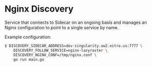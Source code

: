 Nginx Discovery
===============

Service that connects to Sidecar on an ongoing basis and manages an Nginx
configuration to point to a single service by name.

Example configuration:

```bash
$ DISCOVERY_SIDECAR_ADDRESS=dev-singularity.uw2.nitro.us:7777 \
	DISCOVERY_FOLLOW_SERVICE=nginx-lazyraster \
	DISCOVERY_NGINX_CONF=/tmp/nginx.conf \
	go run main.go
```

